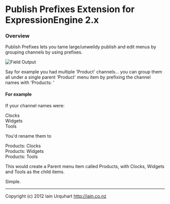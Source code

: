 # Publish Prefixes Extension for ExpressionEngine 2.x

### Overview

Publish Prefixes lets you tame large/unweildy publish and edit menus by grouping channels by using prefixes.

![Field Output](http://f.cl.ly/items/1Y1j10343w3W0s2b183f/Image%202013.01.23%209:49:03%20PM.png) 

Say for example you had multiple 'Product' channels... you can group them all under a single parent 'Product' menu item by prefixing the channel names with 'Products: '

#### For example

If your channel names were:

Clocks  
Widgets  
Tools  

You'd rename them to

Products: Clocks  
Products: Widgets  
Products: Tools  

This would create a Parent menu item called Products, with Clocks, Widgets and Tools as the child items.

Simple.

* * *

Copyright (c) 2012 Iain Urquhart
http://iain.co.nz
